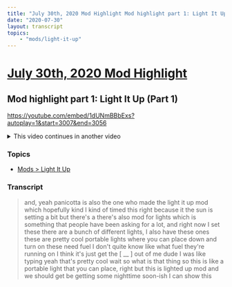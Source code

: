 ```yaml
---
title: "July 30th, 2020 Mod Highlight Mod highlight part 1: Light It Up (Part 1)"
date: "2020-07-30"
layout: transcript
topics:
    - "mods/light-it-up"
---
```

# [July 30th, 2020 Mod Highlight](../2020-07-30.md)
## Mod highlight part 1: Light It Up (Part 1)
https://youtube.com/embed/1dUNmBBbExs?autoplay=1&start=3007&end=3056
<details>
<summary>This video continues in another video</summary>

* [July 30th, 2020 Mod Highlight Mod highlight part 1: Light It Up (Part 2)](./yt-1dUNmBBbExs,3081.597162,3101.842857.md) [https://youtube.com/embed/1dUNmBBbExs?autoplay=1&start=3081&end=3102](https://youtube.com/embed/1dUNmBBbExs?autoplay=1&start=3081&end=3102)
</details>


### Topics
* [Mods > Light It Up](../topics/mods/light-it-up.md)

### Transcript

> and, yeah panicotta is also the one who made the light it up mod which hopefully kind I kind of timed this right because it the sun is setting a bit but there's a there's also mod for lights which is something that people have been asking for a lot, and right now I set these there are a bunch of different lights, I also have these ones these are pretty cool portable lights where you can place down and turn on these need fuel I don't quite know like what fuel they're running on I think it's just get the [ __ ] out of me dude I was like typing yeah that's pretty cool wait so what is that thing so this is like a portable light that you can place, right but this is lighted up mod and we should get be getting some nighttime soon-ish I can show this
